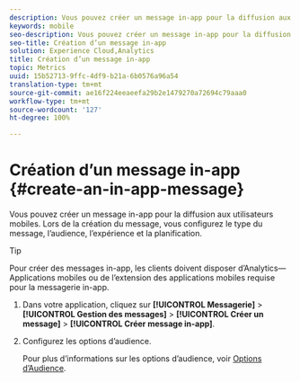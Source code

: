 ```yaml
---
description: Vous pouvez créer un message in-app pour la diffusion aux utilisateurs mobiles. Lors de la création du message, vous configurez le type du message, l’audience, l’expérience et la planification.
keywords: mobile
seo-description: Vous pouvez créer un message in-app pour la diffusion aux utilisateurs mobiles. Lors de la création du message, vous configurez le type du message, l’audience, l’expérience et la planification.
seo-title: Création d’un message in-app
solution: Experience Cloud,Analytics
title: Création d’un message in-app
topic: Metrics
uuid: 15b52713-9ffc-4df9-b21a-6b0576a96a54
translation-type: tm+mt
source-git-commit: ae16f224eeaeefa29b2e1479270a72694c79aaa0
workflow-type: tm+mt
source-wordcount: '127'
ht-degree: 100%

---
```



# Création d’un message in-app {#create-an-in-app-message}

Vous pouvez créer un message in-app pour la diffusion aux utilisateurs mobiles. Lors de la création du message, vous configurez le type du message, l’audience, l’expérience et la planification.

>[!TIP]
>
>Pour créer des messages in-app, les clients doivent disposer d’Analytics—Applications mobiles ou de l’extension des applications mobiles requise pour la messagerie in-app.

1. Dans votre application, cliquez sur **[!UICONTROL Messagerie]** > **[!UICONTROL Gestion des messages]** > **[!UICONTROL Créer un message]** > **[!UICONTROL Créer message in-app]**.
1. Configurez les options d’audience.

   Pour plus d’informations sur les options d’audience, voir [Options d’Audience](/help/using/in-app-messaging/t-in-app-message/c-audience-in-app-message.md).
